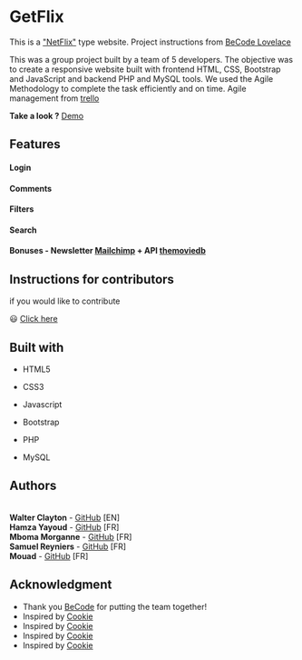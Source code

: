 # GetFlix

This is a ["NetFlix"](https://www.netflix.com/) type website. 
Project instructions from [BeCode Lovelace](https://github.com/becodeorg/BXL-Lovelace-4.14/tree/master/parcours/06.Projet--GetFlix)

This was a group project built by a team of 5 developers. The objective was to create a responsive website built with frontend  HTML, CSS, Bootstrap and JavaScript and backend PHP and MySQL tools.
We used the Agile Methodology to complete the task efficiently and on time.
Agile management from [trello](https://trello.com)

**Take a look ?** [Demo](https://walter-clayton.github.io/getflix/)

## Features

#### Login

#### Comments

#### Filters 

#### Search

#### Bonuses - Newsletter [Mailchimp](https://mailchimp.com/en/) + API [themoviedb](https://www.themoviedb.org/documentation/api)

## Instructions for contributors

if you would like to contribute 

:smiley: [Click here](contribute.md)


## Built with

* HTML5
* CSS3
* Javascript
* Bootstrap

* PHP
* MySQL


## Authors

<br>**Walter Clayton** - [GitHub](https://github.com/walter-clayton) [EN]
<br>**Hamza Yayoud** - [GitHub](https://github.com/YajoudHamza) [FR]
<br>**Mboma Morganne** - [GitHub](https://github.com/mbomamorgane) [FR]
<br>**Samuel Reyniers** - [GitHub](https://github.com/ReyniersSamuel) [FR]
<br>**Mouad** - [GitHub](https://github.com/Mouad-becode) [FR]

## Acknowledgment

* Thank you [BeCode](https://www.becode.org) for putting the team together!
* Inspired by [Cookie](https://www.netflix.com/) 
* Inspired by [Cookie](https://mailchimp.com/en/) 
* Inspired by [Cookie](https://www.themoviedb.org/documentation/api) 
* Inspired by [Cookie](https://www.amazon.com/Prime-Video) 
